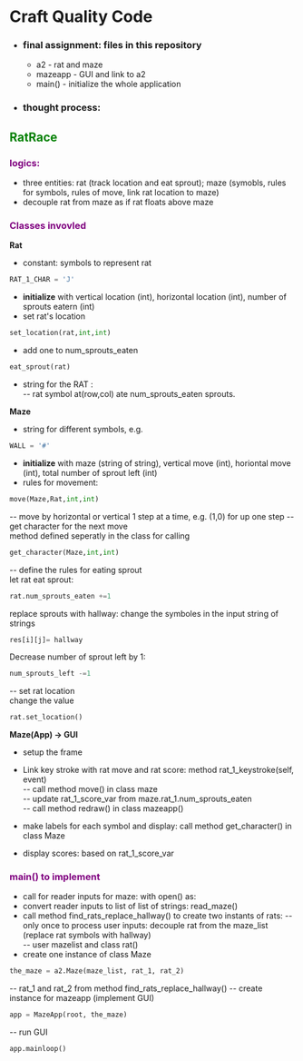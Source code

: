 # Craft Quality Code  

* ### __final assignment:__ files in this repository
   * a2 - rat and maze
   * mazeapp - GUI and link to a2
   * main() - initialize the whole application
* ### __thought process:__ 
## <span style="color:green">RatRace</span>
### <span style="color:purple">logics: </span>
- three entities: rat (track location and eat sprout); maze (symobls, rules for symbols, rules of move, link rat location to maze)  
- decouple rat from maze as if rat floats above maze  


### <span style="color:purple">Classes invovled</span>  
__Rat__  
- constant: symbols to represent rat  
```python  
RAT_1_CHAR = 'J'
```  
- __initialize__ with vertical location (int), horizontal location (int), number of sprouts eatern (int)
- set rat's location  
```python 
set_location(rat,int,int)  
```  
- add one to num_sprouts_eaten 
```python 
eat_sprout(rat) 
```
- string for the RAT :  
-- rat symbol at(row,col) ate num_sprouts_eaten sprouts.    



__Maze__  
- string for different symbols, e.g.  
```python  
WALL = '#'
```  
- __initialize__ with maze (string of string), vertical move (int), horiontal move (int), total number of sprout left (int) 
- rules for movement: 
```python  
move(Maze,Rat,int,int)
```  
-- move by horizontal or vertical 1 step at a time, e.g. (1,0) for up one step
-- get character for the next move  
method defined seperatly in the class for calling  
```python  
get_character(Maze,int,int)
```  
-- define the rules for eating sprout  
let rat eat sprout:  
```python 
rat.num_sprouts_eaten +=1
```
replace sprouts with hallway: change the symboles in the input string of strings  
```python 
res[i][j]= hallway
```
Decrease number of sprout left by 1: 
```python 
num_sprouts_left -=1
```
-- set rat location  
change the value 
```python 
rat.set_location()  
```

__Maze(App) -> GUI__  
- setup the frame  

- Link key stroke with rat move and rat score: method rat_1_keystroke(self, event)  
-- call method move() in class maze  
-- update rat_1_score_var from maze.rat_1.num_sprouts_eaten  
-- call method redraw() in class mazeapp()  

- make labels for each symbol and display: call method get_character() in class Maze  

- display scores: based on rat_1_score_var
  


### <span style="color:purple">main() to implement  </span>
- call for reader inputs for maze: with open() as: 
- convert reader inputs to list of list of strings: read_maze()  
- call method find_rats_replace_hallway() to create two instants of rats:
-- only once to process user inputs: decouple rat from the maze_list (replace rat symbols with hallway)  
-- user mazelist and class rat()
- create one instance of class Maze   
```python 
the_maze = a2.Maze(maze_list, rat_1, rat_2)
```
-- rat_1 and rat_2 from method find_rats_replace_hallway() 
-- create instance for mazeapp (implement GUI)
```python 
app = MazeApp(root, the_maze)
```
-- run GUI 
```python 
app.mainloop()
```

